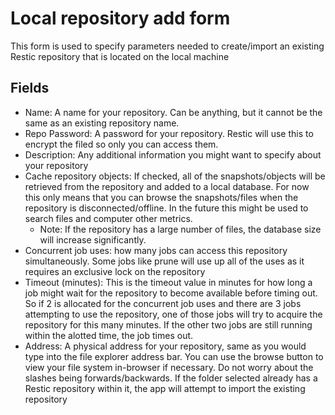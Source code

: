 # Local repository add form

This form is used to specify parameters needed to create/import an existing Restic repository that is located on the local machine

## Fields

* Name: A name for your repository. Can be anything, but it cannot be the same as an existing repository name.
* Repo Password: A password for your repository. Restic will use this to encrypt the filed so only you can access them.
* Description: Any additional information you might want to specify about your repository
* Cache repository objects: If checked, all of the snapshots/objects will be retrieved from the repository and added to a local database. For now this only means that you can browse the snapshots/files when the repository is disconnected/offline. In the future this might be used to search files and computer other metrics.
  * Note: If the repository has a large number of files, the database size will increase significantly.
* Concurrent job uses: how many jobs can access this repository simultaneously. Some jobs like prune will use up all of the uses as it requires an exclusive lock on the repository
* Timeout (minutes): This is the timeout value in minutes for how long a job might wait for the repository to become available before timing out. So if 2 is allocated for the concurrent job uses and there are 3 jobs attempting to use the repository, one of those jobs will try to acquire the repository for this many minutes. If the other two jobs are still running within the alotted time, the job times out.
* Address: A physical address for your repository, same as you would type into the file explorer address bar. You can use the browse button to view your file system in-browser if necessary. Do not worry about the slashes being forwards/backwards. If the folder selected already has a Restic repository within it, the app will attempt to import the existing repository
